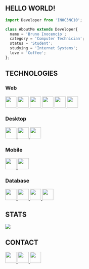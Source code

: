 ## **HELLO WORLD!**
```js
import Developer from 'IN0C3NC10';

class AboutMe extends Developer{
  name = 'Bruno Inocencio';
  category = 'Computer Technician';
  status = 'Student';
  studying = 'Internet Systems';
  love = 'Coffee';
};
```


## **TECHNOLOGIES**
### **Web**
<p align="left">
  <a href="https://github.com/IN0C3NC10">
    <!-- HTML5 -->
    <img height="35" src="https://img.shields.io/badge/HTML-181717?style=for-the-badge&logo=html5&logoColor=E34F26">
    <!-- CSS3 -->
    <img height="35" src="https://img.shields.io/badge/CSS-181717?&style=for-the-badge&logo=css3&logoColor=00599C">
    <!-- Javascript -->
    <img height="35" src="https://img.shields.io/badge/Javascript-181717?style=for-the-badge&logo=javascript&logoColor=ED8B00">
    <!-- PHP -->
    <img height="35" src="https://img.shields.io/badge/PHP-181717?style=for-the-badge&logo=php&logoColor=777BB4">
    <!-- Laravel -->
    <img height="35" src="https://img.shields.io/badge/Laravel-181717?style=for-the-badge&logo=laravel&logoColor=FF2D20">
    <!-- Vue Js -->
    <img height="35" src="https://img.shields.io/badge/Vue.js-181717?style=for-the-badge&logo=vue.js&logoColor=4FC08D">
  </a>
</p>

### **Desktop**
<p align="left">
  <a href="https://github.com/IN0C3NC10">
    <!-- C -->
    <img height="35" src="https://img.shields.io/badge/C-181717?style=for-the-badge&logo=c&logoColor=39588C">
    <!-- C# -->
    <img height="35" src="https://img.shields.io/badge/C Sharp-181717?style=for-the-badge&logo=csharp&logoColor=239120">
    <!-- Delphi -->
    <img height="35" src="https://img.shields.io/badge/Delphi-181717?style=for-the-badge&logo=delphi&logoColor=red">
  </a>
</p>

### **Mobile**
<p align="left">
  <a href="https://github.com/IN0C3NC10">
    <!-- React Native -->
    <img height="35" src="https://img.shields.io/badge/React_Native-181717?style=for-the-badge&logo=react&logoColor=61DAFB">
    <!-- Flutter -->
    <img height="35" src="https://img.shields.io/badge/Flutter-181717?style=for-the-badge&logo=flutter&logoColor=blue">
  </a>
</p>

### **Database**
<p align="left">
  <a href="https://github.com/IN0C3NC10">
    <!-- PostgreSQL -->
    <img height="35" src="https://img.shields.io/badge/PostgreSQL-181717?style=for-the-badge&logo=postgresql&logoColor=316192">
    <!-- MySQL -->
    <img height="35" src="https://img.shields.io/badge/MySQL-181717?style=for-the-badge&logo=mysql&logoColor=white">
    <!-- MongoDB -->
    <img height="35" src="https://img.shields.io/badge/MongoDB-181717?style=for-the-badge&logo=mongodb&logoColor=47A248">
    <!-- Firebase -->
    <img height="35" src="https://img.shields.io/badge/Firebase-181717?style=for-the-badge&logo=firebase&logoColor=ffbf00">
  </a>
</p>


## **STATS**
<p align="left">
  <!-- Top-Langs -->
  <a href="https://github.com/IN0C3NC10">
    <img src="https://github-readme-stats.vercel.app/api/top-langs/?username=IN0C3NC10&layout=compact&langs_count=6&theme=dark" />
  </a>
</p>


## **CONTACT**
<p align="left">
  <!-- Outlook -->
  <a href="mailto:bruno.inocencio@fatec.sp.gov.br" title="Outlook" alt="Outlook" target="_blank">
    <img height="35" src="https://img.shields.io/badge/Outlook-181717?style=for-the-badge&logo=microsoft-outlook&logoColor=0078D4" />
  </a>
  <!-- Linkedin -->
  <a href="https://cutt.ly/nQlVjQV" title="Linkedin" alt="Linkedin" target="_blank">
    <img height="35" src="https://img.shields.io/badge/-LinkedIn-181717?style=for-the-badge&logo=linkedin&logoColor=%230077B5" />
  </a>
  <!-- GitHub -->
  <a href="https://in0c3nc10.github.io/INO100CIO/" title="Website no GitHub" alt="Link do Website INO100CIO" target="_blank">
    <img height="35" src="https://img.shields.io/badge/Website-181717?style=for-the-badge&logo=github&logoColor=white" />
  </a>
</p>


<!---👀 👋 🌱 💞️ 📫 ✨ ❤️--->
